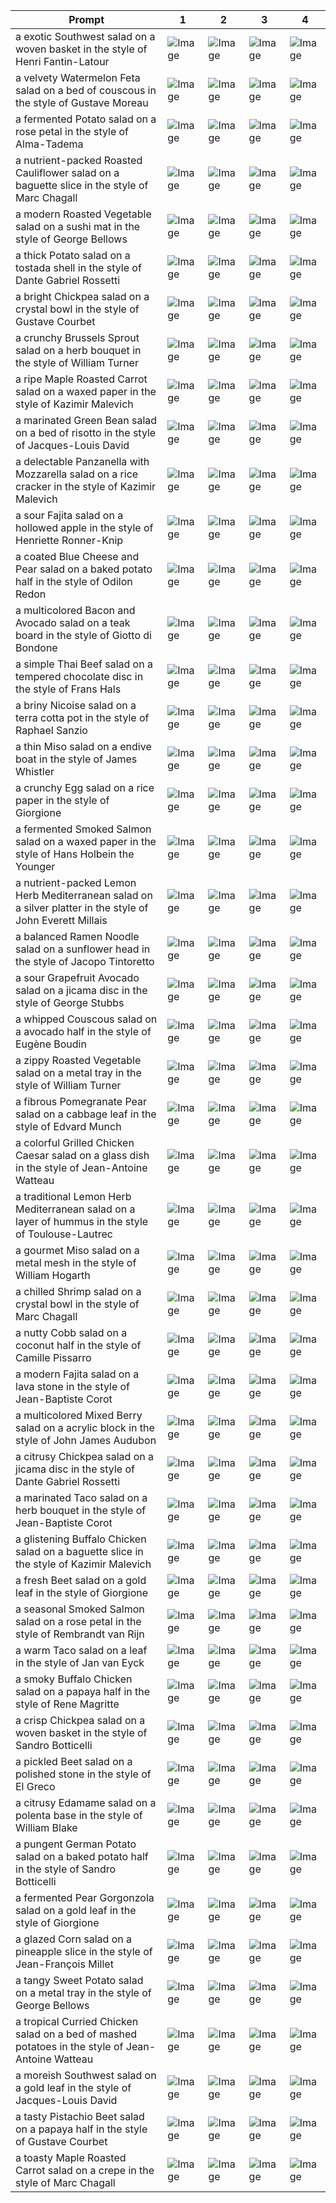 | Prompt | 1 | 2 | 3 | 4 |
|-|-|-|-|-|
| a exotic Southwest salad on a woven basket in the style of Henri Fantin-Latour | ![Image](https://salad-benchmark-public-assets.s3.us-east-2.amazonaws.com/sdxl/dcdd5301-4899-482f-ba10-5dcce287f6cd-0.jpg) | ![Image](https://salad-benchmark-public-assets.s3.us-east-2.amazonaws.com/sdxl/dcdd5301-4899-482f-ba10-5dcce287f6cd-1.jpg) | ![Image](https://salad-benchmark-public-assets.s3.us-east-2.amazonaws.com/sdxl/dcdd5301-4899-482f-ba10-5dcce287f6cd-2.jpg) | ![Image](https://salad-benchmark-public-assets.s3.us-east-2.amazonaws.com/sdxl/dcdd5301-4899-482f-ba10-5dcce287f6cd-3.jpg) |
| a velvety Watermelon Feta salad on a bed of couscous in the style of Gustave Moreau | ![Image](https://salad-benchmark-public-assets.s3.us-east-2.amazonaws.com/sdxl/51778465-b1ff-46c2-b1d7-d091cfd0b252-0.jpg) | ![Image](https://salad-benchmark-public-assets.s3.us-east-2.amazonaws.com/sdxl/51778465-b1ff-46c2-b1d7-d091cfd0b252-1.jpg) | ![Image](https://salad-benchmark-public-assets.s3.us-east-2.amazonaws.com/sdxl/51778465-b1ff-46c2-b1d7-d091cfd0b252-2.jpg) | ![Image](https://salad-benchmark-public-assets.s3.us-east-2.amazonaws.com/sdxl/51778465-b1ff-46c2-b1d7-d091cfd0b252-3.jpg) |
| a fermented Potato salad on a rose petal in the style of Alma-Tadema | ![Image](https://salad-benchmark-public-assets.s3.us-east-2.amazonaws.com/sdxl/9460a3c7-f67c-4e94-b335-19ca004100b4-0.jpg) | ![Image](https://salad-benchmark-public-assets.s3.us-east-2.amazonaws.com/sdxl/9460a3c7-f67c-4e94-b335-19ca004100b4-1.jpg) | ![Image](https://salad-benchmark-public-assets.s3.us-east-2.amazonaws.com/sdxl/9460a3c7-f67c-4e94-b335-19ca004100b4-2.jpg) | ![Image](https://salad-benchmark-public-assets.s3.us-east-2.amazonaws.com/sdxl/9460a3c7-f67c-4e94-b335-19ca004100b4-3.jpg) |
| a nutrient-packed Roasted Cauliflower salad on a baguette slice in the style of Marc Chagall | ![Image](https://salad-benchmark-public-assets.s3.us-east-2.amazonaws.com/sdxl/80fc7c0d-86dd-402c-a876-83dd15874bb6-0.jpg) | ![Image](https://salad-benchmark-public-assets.s3.us-east-2.amazonaws.com/sdxl/80fc7c0d-86dd-402c-a876-83dd15874bb6-1.jpg) | ![Image](https://salad-benchmark-public-assets.s3.us-east-2.amazonaws.com/sdxl/80fc7c0d-86dd-402c-a876-83dd15874bb6-2.jpg) | ![Image](https://salad-benchmark-public-assets.s3.us-east-2.amazonaws.com/sdxl/80fc7c0d-86dd-402c-a876-83dd15874bb6-3.jpg) |
| a modern Roasted Vegetable salad on a sushi mat in the style of George Bellows | ![Image](https://salad-benchmark-public-assets.s3.us-east-2.amazonaws.com/sdxl/41789613-0cc7-4580-a7c2-10297d31f0d4-0.jpg) | ![Image](https://salad-benchmark-public-assets.s3.us-east-2.amazonaws.com/sdxl/41789613-0cc7-4580-a7c2-10297d31f0d4-1.jpg) | ![Image](https://salad-benchmark-public-assets.s3.us-east-2.amazonaws.com/sdxl/41789613-0cc7-4580-a7c2-10297d31f0d4-2.jpg) | ![Image](https://salad-benchmark-public-assets.s3.us-east-2.amazonaws.com/sdxl/41789613-0cc7-4580-a7c2-10297d31f0d4-3.jpg) |
| a thick Potato salad on a tostada shell in the style of Dante Gabriel Rossetti | ![Image](https://salad-benchmark-public-assets.s3.us-east-2.amazonaws.com/sdxl/bdb64435-ff90-42f1-995b-5a59886a0ce3-0.jpg) | ![Image](https://salad-benchmark-public-assets.s3.us-east-2.amazonaws.com/sdxl/bdb64435-ff90-42f1-995b-5a59886a0ce3-1.jpg) | ![Image](https://salad-benchmark-public-assets.s3.us-east-2.amazonaws.com/sdxl/bdb64435-ff90-42f1-995b-5a59886a0ce3-2.jpg) | ![Image](https://salad-benchmark-public-assets.s3.us-east-2.amazonaws.com/sdxl/bdb64435-ff90-42f1-995b-5a59886a0ce3-3.jpg) |
| a bright Chickpea salad on a crystal bowl in the style of Gustave Courbet | ![Image](https://salad-benchmark-public-assets.s3.us-east-2.amazonaws.com/sdxl/76e0b595-cf4e-40c1-b88f-8b48cb2d89c9-0.jpg) | ![Image](https://salad-benchmark-public-assets.s3.us-east-2.amazonaws.com/sdxl/76e0b595-cf4e-40c1-b88f-8b48cb2d89c9-1.jpg) | ![Image](https://salad-benchmark-public-assets.s3.us-east-2.amazonaws.com/sdxl/76e0b595-cf4e-40c1-b88f-8b48cb2d89c9-2.jpg) | ![Image](https://salad-benchmark-public-assets.s3.us-east-2.amazonaws.com/sdxl/76e0b595-cf4e-40c1-b88f-8b48cb2d89c9-3.jpg) |
| a crunchy Brussels Sprout salad on a herb bouquet in the style of William Turner | ![Image](https://salad-benchmark-public-assets.s3.us-east-2.amazonaws.com/sdxl/2a665bcc-de2c-4903-9494-a4d5d639c33b-0.jpg) | ![Image](https://salad-benchmark-public-assets.s3.us-east-2.amazonaws.com/sdxl/2a665bcc-de2c-4903-9494-a4d5d639c33b-1.jpg) | ![Image](https://salad-benchmark-public-assets.s3.us-east-2.amazonaws.com/sdxl/2a665bcc-de2c-4903-9494-a4d5d639c33b-2.jpg) | ![Image](https://salad-benchmark-public-assets.s3.us-east-2.amazonaws.com/sdxl/2a665bcc-de2c-4903-9494-a4d5d639c33b-3.jpg) |
| a ripe Maple Roasted Carrot salad on a waxed paper in the style of Kazimir Malevich | ![Image](https://salad-benchmark-public-assets.s3.us-east-2.amazonaws.com/sdxl/72bc2c6b-7d61-4122-a0c3-62336b626866-0.jpg) | ![Image](https://salad-benchmark-public-assets.s3.us-east-2.amazonaws.com/sdxl/72bc2c6b-7d61-4122-a0c3-62336b626866-1.jpg) | ![Image](https://salad-benchmark-public-assets.s3.us-east-2.amazonaws.com/sdxl/72bc2c6b-7d61-4122-a0c3-62336b626866-2.jpg) | ![Image](https://salad-benchmark-public-assets.s3.us-east-2.amazonaws.com/sdxl/72bc2c6b-7d61-4122-a0c3-62336b626866-3.jpg) |
| a marinated Green Bean salad on a bed of risotto in the style of Jacques-Louis David | ![Image](https://salad-benchmark-public-assets.s3.us-east-2.amazonaws.com/sdxl/1af1ce5b-31a2-4686-b1ce-eb697f9a1b91-0.jpg) | ![Image](https://salad-benchmark-public-assets.s3.us-east-2.amazonaws.com/sdxl/1af1ce5b-31a2-4686-b1ce-eb697f9a1b91-1.jpg) | ![Image](https://salad-benchmark-public-assets.s3.us-east-2.amazonaws.com/sdxl/1af1ce5b-31a2-4686-b1ce-eb697f9a1b91-2.jpg) | ![Image](https://salad-benchmark-public-assets.s3.us-east-2.amazonaws.com/sdxl/1af1ce5b-31a2-4686-b1ce-eb697f9a1b91-3.jpg) |
| a delectable Panzanella with Mozzarella salad on a rice cracker in the style of Kazimir Malevich | ![Image](https://salad-benchmark-public-assets.s3.us-east-2.amazonaws.com/sdxl/962c082f-5bf4-42ea-8d19-487cc2e67a16-0.jpg) | ![Image](https://salad-benchmark-public-assets.s3.us-east-2.amazonaws.com/sdxl/962c082f-5bf4-42ea-8d19-487cc2e67a16-1.jpg) | ![Image](https://salad-benchmark-public-assets.s3.us-east-2.amazonaws.com/sdxl/962c082f-5bf4-42ea-8d19-487cc2e67a16-2.jpg) | ![Image](https://salad-benchmark-public-assets.s3.us-east-2.amazonaws.com/sdxl/962c082f-5bf4-42ea-8d19-487cc2e67a16-3.jpg) |
| a sour Fajita salad on a hollowed apple in the style of Henriette Ronner-Knip | ![Image](https://salad-benchmark-public-assets.s3.us-east-2.amazonaws.com/sdxl/adc9ac31-bdbd-40a6-b51c-34e67ab49c04-0.jpg) | ![Image](https://salad-benchmark-public-assets.s3.us-east-2.amazonaws.com/sdxl/adc9ac31-bdbd-40a6-b51c-34e67ab49c04-1.jpg) | ![Image](https://salad-benchmark-public-assets.s3.us-east-2.amazonaws.com/sdxl/adc9ac31-bdbd-40a6-b51c-34e67ab49c04-2.jpg) | ![Image](https://salad-benchmark-public-assets.s3.us-east-2.amazonaws.com/sdxl/adc9ac31-bdbd-40a6-b51c-34e67ab49c04-3.jpg) |
| a coated Blue Cheese and Pear salad on a baked potato half in the style of Odilon Redon | ![Image](https://salad-benchmark-public-assets.s3.us-east-2.amazonaws.com/sdxl/053bd9e5-d6df-4f4a-acc9-9223c3cd58ac-0.jpg) | ![Image](https://salad-benchmark-public-assets.s3.us-east-2.amazonaws.com/sdxl/053bd9e5-d6df-4f4a-acc9-9223c3cd58ac-1.jpg) | ![Image](https://salad-benchmark-public-assets.s3.us-east-2.amazonaws.com/sdxl/053bd9e5-d6df-4f4a-acc9-9223c3cd58ac-2.jpg) | ![Image](https://salad-benchmark-public-assets.s3.us-east-2.amazonaws.com/sdxl/053bd9e5-d6df-4f4a-acc9-9223c3cd58ac-3.jpg) |
| a multicolored Bacon and Avocado salad on a teak board in the style of Giotto di Bondone | ![Image](https://salad-benchmark-public-assets.s3.us-east-2.amazonaws.com/sdxl/73346f5d-fa15-4ea8-a690-694549640d54-0.jpg) | ![Image](https://salad-benchmark-public-assets.s3.us-east-2.amazonaws.com/sdxl/73346f5d-fa15-4ea8-a690-694549640d54-1.jpg) | ![Image](https://salad-benchmark-public-assets.s3.us-east-2.amazonaws.com/sdxl/73346f5d-fa15-4ea8-a690-694549640d54-2.jpg) | ![Image](https://salad-benchmark-public-assets.s3.us-east-2.amazonaws.com/sdxl/73346f5d-fa15-4ea8-a690-694549640d54-3.jpg) |
| a simple Thai Beef salad on a tempered chocolate disc in the style of Frans Hals | ![Image](https://salad-benchmark-public-assets.s3.us-east-2.amazonaws.com/sdxl/a448dbb3-9f6b-4d10-b9a6-a108d0846f20-0.jpg) | ![Image](https://salad-benchmark-public-assets.s3.us-east-2.amazonaws.com/sdxl/a448dbb3-9f6b-4d10-b9a6-a108d0846f20-1.jpg) | ![Image](https://salad-benchmark-public-assets.s3.us-east-2.amazonaws.com/sdxl/a448dbb3-9f6b-4d10-b9a6-a108d0846f20-2.jpg) | ![Image](https://salad-benchmark-public-assets.s3.us-east-2.amazonaws.com/sdxl/a448dbb3-9f6b-4d10-b9a6-a108d0846f20-3.jpg) |
| a briny Nicoise salad on a terra cotta pot in the style of Raphael Sanzio | ![Image](https://salad-benchmark-public-assets.s3.us-east-2.amazonaws.com/sdxl/aa9bc1df-e38c-405d-85a2-8a3cb36254eb-0.jpg) | ![Image](https://salad-benchmark-public-assets.s3.us-east-2.amazonaws.com/sdxl/aa9bc1df-e38c-405d-85a2-8a3cb36254eb-1.jpg) | ![Image](https://salad-benchmark-public-assets.s3.us-east-2.amazonaws.com/sdxl/aa9bc1df-e38c-405d-85a2-8a3cb36254eb-2.jpg) | ![Image](https://salad-benchmark-public-assets.s3.us-east-2.amazonaws.com/sdxl/aa9bc1df-e38c-405d-85a2-8a3cb36254eb-3.jpg) |
| a thin Miso salad on a endive boat in the style of James Whistler | ![Image](https://salad-benchmark-public-assets.s3.us-east-2.amazonaws.com/sdxl/1995d174-4bdd-499b-ab20-52c3832341a9-0.jpg) | ![Image](https://salad-benchmark-public-assets.s3.us-east-2.amazonaws.com/sdxl/1995d174-4bdd-499b-ab20-52c3832341a9-1.jpg) | ![Image](https://salad-benchmark-public-assets.s3.us-east-2.amazonaws.com/sdxl/1995d174-4bdd-499b-ab20-52c3832341a9-2.jpg) | ![Image](https://salad-benchmark-public-assets.s3.us-east-2.amazonaws.com/sdxl/1995d174-4bdd-499b-ab20-52c3832341a9-3.jpg) |
| a crunchy Egg salad on a rice paper in the style of Giorgione | ![Image](https://salad-benchmark-public-assets.s3.us-east-2.amazonaws.com/sdxl/5ffad58e-8d94-402d-8023-c999ed0c8368-0.jpg) | ![Image](https://salad-benchmark-public-assets.s3.us-east-2.amazonaws.com/sdxl/5ffad58e-8d94-402d-8023-c999ed0c8368-1.jpg) | ![Image](https://salad-benchmark-public-assets.s3.us-east-2.amazonaws.com/sdxl/5ffad58e-8d94-402d-8023-c999ed0c8368-2.jpg) | ![Image](https://salad-benchmark-public-assets.s3.us-east-2.amazonaws.com/sdxl/5ffad58e-8d94-402d-8023-c999ed0c8368-3.jpg) |
| a fermented Smoked Salmon salad on a waxed paper in the style of Hans Holbein the Younger | ![Image](https://salad-benchmark-public-assets.s3.us-east-2.amazonaws.com/sdxl/6064c427-c5c0-4281-bb61-ee6a677f8d3b-0.jpg) | ![Image](https://salad-benchmark-public-assets.s3.us-east-2.amazonaws.com/sdxl/6064c427-c5c0-4281-bb61-ee6a677f8d3b-1.jpg) | ![Image](https://salad-benchmark-public-assets.s3.us-east-2.amazonaws.com/sdxl/6064c427-c5c0-4281-bb61-ee6a677f8d3b-2.jpg) | ![Image](https://salad-benchmark-public-assets.s3.us-east-2.amazonaws.com/sdxl/6064c427-c5c0-4281-bb61-ee6a677f8d3b-3.jpg) |
| a nutrient-packed Lemon Herb Mediterranean salad on a silver platter in the style of John Everett Millais | ![Image](https://salad-benchmark-public-assets.s3.us-east-2.amazonaws.com/sdxl/08f2a5fa-b417-446a-9d0a-c585a1321dcb-0.jpg) | ![Image](https://salad-benchmark-public-assets.s3.us-east-2.amazonaws.com/sdxl/08f2a5fa-b417-446a-9d0a-c585a1321dcb-1.jpg) | ![Image](https://salad-benchmark-public-assets.s3.us-east-2.amazonaws.com/sdxl/08f2a5fa-b417-446a-9d0a-c585a1321dcb-2.jpg) | ![Image](https://salad-benchmark-public-assets.s3.us-east-2.amazonaws.com/sdxl/08f2a5fa-b417-446a-9d0a-c585a1321dcb-3.jpg) |
| a balanced Ramen Noodle salad on a sunflower head in the style of Jacopo Tintoretto | ![Image](https://salad-benchmark-public-assets.s3.us-east-2.amazonaws.com/sdxl/7f1d75ed-fac5-4e8a-bbc9-e7e128671505-0.jpg) | ![Image](https://salad-benchmark-public-assets.s3.us-east-2.amazonaws.com/sdxl/7f1d75ed-fac5-4e8a-bbc9-e7e128671505-1.jpg) | ![Image](https://salad-benchmark-public-assets.s3.us-east-2.amazonaws.com/sdxl/7f1d75ed-fac5-4e8a-bbc9-e7e128671505-2.jpg) | ![Image](https://salad-benchmark-public-assets.s3.us-east-2.amazonaws.com/sdxl/7f1d75ed-fac5-4e8a-bbc9-e7e128671505-3.jpg) |
| a sour Grapefruit Avocado salad on a jicama disc in the style of George Stubbs | ![Image](https://salad-benchmark-public-assets.s3.us-east-2.amazonaws.com/sdxl/49a7dea6-1ba5-4ec2-909d-7577755d43f4-0.jpg) | ![Image](https://salad-benchmark-public-assets.s3.us-east-2.amazonaws.com/sdxl/49a7dea6-1ba5-4ec2-909d-7577755d43f4-1.jpg) | ![Image](https://salad-benchmark-public-assets.s3.us-east-2.amazonaws.com/sdxl/49a7dea6-1ba5-4ec2-909d-7577755d43f4-2.jpg) | ![Image](https://salad-benchmark-public-assets.s3.us-east-2.amazonaws.com/sdxl/49a7dea6-1ba5-4ec2-909d-7577755d43f4-3.jpg) |
| a whipped Couscous salad on a avocado half in the style of Eugène Boudin | ![Image](https://salad-benchmark-public-assets.s3.us-east-2.amazonaws.com/sdxl/816196ad-2cdf-4471-a9bd-19df9756ae47-0.jpg) | ![Image](https://salad-benchmark-public-assets.s3.us-east-2.amazonaws.com/sdxl/816196ad-2cdf-4471-a9bd-19df9756ae47-1.jpg) | ![Image](https://salad-benchmark-public-assets.s3.us-east-2.amazonaws.com/sdxl/816196ad-2cdf-4471-a9bd-19df9756ae47-2.jpg) | ![Image](https://salad-benchmark-public-assets.s3.us-east-2.amazonaws.com/sdxl/816196ad-2cdf-4471-a9bd-19df9756ae47-3.jpg) |
| a zippy Roasted Vegetable salad on a metal tray in the style of William Turner | ![Image](https://salad-benchmark-public-assets.s3.us-east-2.amazonaws.com/sdxl/f947d7bb-b0a5-487e-ba3c-3fe1e13cb45e-0.jpg) | ![Image](https://salad-benchmark-public-assets.s3.us-east-2.amazonaws.com/sdxl/f947d7bb-b0a5-487e-ba3c-3fe1e13cb45e-1.jpg) | ![Image](https://salad-benchmark-public-assets.s3.us-east-2.amazonaws.com/sdxl/f947d7bb-b0a5-487e-ba3c-3fe1e13cb45e-2.jpg) | ![Image](https://salad-benchmark-public-assets.s3.us-east-2.amazonaws.com/sdxl/f947d7bb-b0a5-487e-ba3c-3fe1e13cb45e-3.jpg) |
| a fibrous Pomegranate Pear salad on a cabbage leaf in the style of Edvard Munch | ![Image](https://salad-benchmark-public-assets.s3.us-east-2.amazonaws.com/sdxl/b0bd5cd1-ccde-45e7-a94a-903afa641207-0.jpg) | ![Image](https://salad-benchmark-public-assets.s3.us-east-2.amazonaws.com/sdxl/b0bd5cd1-ccde-45e7-a94a-903afa641207-1.jpg) | ![Image](https://salad-benchmark-public-assets.s3.us-east-2.amazonaws.com/sdxl/b0bd5cd1-ccde-45e7-a94a-903afa641207-2.jpg) | ![Image](https://salad-benchmark-public-assets.s3.us-east-2.amazonaws.com/sdxl/b0bd5cd1-ccde-45e7-a94a-903afa641207-3.jpg) |
| a colorful Grilled Chicken Caesar salad on a glass dish in the style of Jean-Antoine Watteau | ![Image](https://salad-benchmark-public-assets.s3.us-east-2.amazonaws.com/sdxl/2f61c59f-2f4b-4c5f-8ef4-210ba5960499-0.jpg) | ![Image](https://salad-benchmark-public-assets.s3.us-east-2.amazonaws.com/sdxl/2f61c59f-2f4b-4c5f-8ef4-210ba5960499-1.jpg) | ![Image](https://salad-benchmark-public-assets.s3.us-east-2.amazonaws.com/sdxl/2f61c59f-2f4b-4c5f-8ef4-210ba5960499-2.jpg) | ![Image](https://salad-benchmark-public-assets.s3.us-east-2.amazonaws.com/sdxl/2f61c59f-2f4b-4c5f-8ef4-210ba5960499-3.jpg) |
| a traditional Lemon Herb Mediterranean salad on a layer of hummus in the style of Toulouse-Lautrec | ![Image](https://salad-benchmark-public-assets.s3.us-east-2.amazonaws.com/sdxl/4bf087f9-909a-4f2e-b96d-db822ddaa5f7-0.jpg) | ![Image](https://salad-benchmark-public-assets.s3.us-east-2.amazonaws.com/sdxl/4bf087f9-909a-4f2e-b96d-db822ddaa5f7-1.jpg) | ![Image](https://salad-benchmark-public-assets.s3.us-east-2.amazonaws.com/sdxl/4bf087f9-909a-4f2e-b96d-db822ddaa5f7-2.jpg) | ![Image](https://salad-benchmark-public-assets.s3.us-east-2.amazonaws.com/sdxl/4bf087f9-909a-4f2e-b96d-db822ddaa5f7-3.jpg) |
| a gourmet Miso salad on a metal mesh in the style of William Hogarth | ![Image](https://salad-benchmark-public-assets.s3.us-east-2.amazonaws.com/sdxl/f045e598-c381-4f54-a296-095b1b797b3b-0.jpg) | ![Image](https://salad-benchmark-public-assets.s3.us-east-2.amazonaws.com/sdxl/f045e598-c381-4f54-a296-095b1b797b3b-1.jpg) | ![Image](https://salad-benchmark-public-assets.s3.us-east-2.amazonaws.com/sdxl/f045e598-c381-4f54-a296-095b1b797b3b-2.jpg) | ![Image](https://salad-benchmark-public-assets.s3.us-east-2.amazonaws.com/sdxl/f045e598-c381-4f54-a296-095b1b797b3b-3.jpg) |
| a chilled Shrimp salad on a crystal bowl in the style of Marc Chagall | ![Image](https://salad-benchmark-public-assets.s3.us-east-2.amazonaws.com/sdxl/4abcba60-e692-4b0a-ae0d-738c839ffb94-0.jpg) | ![Image](https://salad-benchmark-public-assets.s3.us-east-2.amazonaws.com/sdxl/4abcba60-e692-4b0a-ae0d-738c839ffb94-1.jpg) | ![Image](https://salad-benchmark-public-assets.s3.us-east-2.amazonaws.com/sdxl/4abcba60-e692-4b0a-ae0d-738c839ffb94-2.jpg) | ![Image](https://salad-benchmark-public-assets.s3.us-east-2.amazonaws.com/sdxl/4abcba60-e692-4b0a-ae0d-738c839ffb94-3.jpg) |
| a nutty Cobb salad on a coconut half in the style of Camille Pissarro | ![Image](https://salad-benchmark-public-assets.s3.us-east-2.amazonaws.com/sdxl/c1772316-e1f1-4ef8-be75-7ae96bed09da-0.jpg) | ![Image](https://salad-benchmark-public-assets.s3.us-east-2.amazonaws.com/sdxl/c1772316-e1f1-4ef8-be75-7ae96bed09da-1.jpg) | ![Image](https://salad-benchmark-public-assets.s3.us-east-2.amazonaws.com/sdxl/c1772316-e1f1-4ef8-be75-7ae96bed09da-2.jpg) | ![Image](https://salad-benchmark-public-assets.s3.us-east-2.amazonaws.com/sdxl/c1772316-e1f1-4ef8-be75-7ae96bed09da-3.jpg) |
| a modern Fajita salad on a lava stone in the style of Jean-Baptiste Corot | ![Image](https://salad-benchmark-public-assets.s3.us-east-2.amazonaws.com/sdxl/396ea305-c0a4-43fc-bd14-509bc7d0b619-0.jpg) | ![Image](https://salad-benchmark-public-assets.s3.us-east-2.amazonaws.com/sdxl/396ea305-c0a4-43fc-bd14-509bc7d0b619-1.jpg) | ![Image](https://salad-benchmark-public-assets.s3.us-east-2.amazonaws.com/sdxl/396ea305-c0a4-43fc-bd14-509bc7d0b619-2.jpg) | ![Image](https://salad-benchmark-public-assets.s3.us-east-2.amazonaws.com/sdxl/396ea305-c0a4-43fc-bd14-509bc7d0b619-3.jpg) |
| a multicolored Mixed Berry salad on a acrylic block in the style of John James Audubon | ![Image](https://salad-benchmark-public-assets.s3.us-east-2.amazonaws.com/sdxl/646f5040-af74-4726-b141-38f5f5382b21-0.jpg) | ![Image](https://salad-benchmark-public-assets.s3.us-east-2.amazonaws.com/sdxl/646f5040-af74-4726-b141-38f5f5382b21-1.jpg) | ![Image](https://salad-benchmark-public-assets.s3.us-east-2.amazonaws.com/sdxl/646f5040-af74-4726-b141-38f5f5382b21-2.jpg) | ![Image](https://salad-benchmark-public-assets.s3.us-east-2.amazonaws.com/sdxl/646f5040-af74-4726-b141-38f5f5382b21-3.jpg) |
| a citrusy Chickpea salad on a jicama disc in the style of Dante Gabriel Rossetti | ![Image](https://salad-benchmark-public-assets.s3.us-east-2.amazonaws.com/sdxl/fe9cfe99-853c-4c46-93ca-7fb00f3c875d-0.jpg) | ![Image](https://salad-benchmark-public-assets.s3.us-east-2.amazonaws.com/sdxl/fe9cfe99-853c-4c46-93ca-7fb00f3c875d-1.jpg) | ![Image](https://salad-benchmark-public-assets.s3.us-east-2.amazonaws.com/sdxl/fe9cfe99-853c-4c46-93ca-7fb00f3c875d-2.jpg) | ![Image](https://salad-benchmark-public-assets.s3.us-east-2.amazonaws.com/sdxl/fe9cfe99-853c-4c46-93ca-7fb00f3c875d-3.jpg) |
| a marinated Taco salad on a herb bouquet in the style of Jean-Baptiste Corot | ![Image](https://salad-benchmark-public-assets.s3.us-east-2.amazonaws.com/sdxl/025923be-9471-47fe-88cc-fb08498910ee-0.jpg) | ![Image](https://salad-benchmark-public-assets.s3.us-east-2.amazonaws.com/sdxl/025923be-9471-47fe-88cc-fb08498910ee-1.jpg) | ![Image](https://salad-benchmark-public-assets.s3.us-east-2.amazonaws.com/sdxl/025923be-9471-47fe-88cc-fb08498910ee-2.jpg) | ![Image](https://salad-benchmark-public-assets.s3.us-east-2.amazonaws.com/sdxl/025923be-9471-47fe-88cc-fb08498910ee-3.jpg) |
| a glistening Buffalo Chicken salad on a baguette slice in the style of Kazimir Malevich | ![Image](https://salad-benchmark-public-assets.s3.us-east-2.amazonaws.com/sdxl/1f783615-9cb8-45c3-807e-9c9a94d4adb7-0.jpg) | ![Image](https://salad-benchmark-public-assets.s3.us-east-2.amazonaws.com/sdxl/1f783615-9cb8-45c3-807e-9c9a94d4adb7-1.jpg) | ![Image](https://salad-benchmark-public-assets.s3.us-east-2.amazonaws.com/sdxl/1f783615-9cb8-45c3-807e-9c9a94d4adb7-2.jpg) | ![Image](https://salad-benchmark-public-assets.s3.us-east-2.amazonaws.com/sdxl/1f783615-9cb8-45c3-807e-9c9a94d4adb7-3.jpg) |
| a fresh Beet salad on a gold leaf in the style of Giorgione | ![Image](https://salad-benchmark-public-assets.s3.us-east-2.amazonaws.com/sdxl/1fce573f-be06-4a57-b462-8eeb2dcfa4bb-0.jpg) | ![Image](https://salad-benchmark-public-assets.s3.us-east-2.amazonaws.com/sdxl/1fce573f-be06-4a57-b462-8eeb2dcfa4bb-1.jpg) | ![Image](https://salad-benchmark-public-assets.s3.us-east-2.amazonaws.com/sdxl/1fce573f-be06-4a57-b462-8eeb2dcfa4bb-2.jpg) | ![Image](https://salad-benchmark-public-assets.s3.us-east-2.amazonaws.com/sdxl/1fce573f-be06-4a57-b462-8eeb2dcfa4bb-3.jpg) |
| a seasonal Smoked Salmon salad on a rose petal in the style of Rembrandt van Rijn | ![Image](https://salad-benchmark-public-assets.s3.us-east-2.amazonaws.com/sdxl/6961d1b1-f3b5-4d8a-86df-9180ab9e1aff-0.jpg) | ![Image](https://salad-benchmark-public-assets.s3.us-east-2.amazonaws.com/sdxl/6961d1b1-f3b5-4d8a-86df-9180ab9e1aff-1.jpg) | ![Image](https://salad-benchmark-public-assets.s3.us-east-2.amazonaws.com/sdxl/6961d1b1-f3b5-4d8a-86df-9180ab9e1aff-2.jpg) | ![Image](https://salad-benchmark-public-assets.s3.us-east-2.amazonaws.com/sdxl/6961d1b1-f3b5-4d8a-86df-9180ab9e1aff-3.jpg) |
| a warm Taco salad on a leaf in the style of Jan van Eyck | ![Image](https://salad-benchmark-public-assets.s3.us-east-2.amazonaws.com/sdxl/9eb7fa85-a0bb-4574-80ef-ec4c8e041a66-0.jpg) | ![Image](https://salad-benchmark-public-assets.s3.us-east-2.amazonaws.com/sdxl/9eb7fa85-a0bb-4574-80ef-ec4c8e041a66-1.jpg) | ![Image](https://salad-benchmark-public-assets.s3.us-east-2.amazonaws.com/sdxl/9eb7fa85-a0bb-4574-80ef-ec4c8e041a66-2.jpg) | ![Image](https://salad-benchmark-public-assets.s3.us-east-2.amazonaws.com/sdxl/9eb7fa85-a0bb-4574-80ef-ec4c8e041a66-3.jpg) |
| a smoky Buffalo Chicken salad on a papaya half in the style of Rene Magritte | ![Image](https://salad-benchmark-public-assets.s3.us-east-2.amazonaws.com/sdxl/0e332efd-852b-4270-ade2-5e1960fa067d-0.jpg) | ![Image](https://salad-benchmark-public-assets.s3.us-east-2.amazonaws.com/sdxl/0e332efd-852b-4270-ade2-5e1960fa067d-1.jpg) | ![Image](https://salad-benchmark-public-assets.s3.us-east-2.amazonaws.com/sdxl/0e332efd-852b-4270-ade2-5e1960fa067d-2.jpg) | ![Image](https://salad-benchmark-public-assets.s3.us-east-2.amazonaws.com/sdxl/0e332efd-852b-4270-ade2-5e1960fa067d-3.jpg) |
| a crisp Chickpea salad on a woven basket in the style of Sandro Botticelli | ![Image](https://salad-benchmark-public-assets.s3.us-east-2.amazonaws.com/sdxl/024a2c19-8c2e-45c9-9c34-edd1f9cfdcfd-0.jpg) | ![Image](https://salad-benchmark-public-assets.s3.us-east-2.amazonaws.com/sdxl/024a2c19-8c2e-45c9-9c34-edd1f9cfdcfd-1.jpg) | ![Image](https://salad-benchmark-public-assets.s3.us-east-2.amazonaws.com/sdxl/024a2c19-8c2e-45c9-9c34-edd1f9cfdcfd-2.jpg) | ![Image](https://salad-benchmark-public-assets.s3.us-east-2.amazonaws.com/sdxl/024a2c19-8c2e-45c9-9c34-edd1f9cfdcfd-3.jpg) |
| a pickled Beet salad on a polished stone in the style of El Greco | ![Image](https://salad-benchmark-public-assets.s3.us-east-2.amazonaws.com/sdxl/ca8d14c9-853a-4c0f-a319-fd9a2b55a838-0.jpg) | ![Image](https://salad-benchmark-public-assets.s3.us-east-2.amazonaws.com/sdxl/ca8d14c9-853a-4c0f-a319-fd9a2b55a838-1.jpg) | ![Image](https://salad-benchmark-public-assets.s3.us-east-2.amazonaws.com/sdxl/ca8d14c9-853a-4c0f-a319-fd9a2b55a838-2.jpg) | ![Image](https://salad-benchmark-public-assets.s3.us-east-2.amazonaws.com/sdxl/ca8d14c9-853a-4c0f-a319-fd9a2b55a838-3.jpg) |
| a citrusy Edamame salad on a polenta base in the style of William Blake | ![Image](https://salad-benchmark-public-assets.s3.us-east-2.amazonaws.com/sdxl/1c82f7e1-ef19-45cf-81b5-72997a71c0a0-0.jpg) | ![Image](https://salad-benchmark-public-assets.s3.us-east-2.amazonaws.com/sdxl/1c82f7e1-ef19-45cf-81b5-72997a71c0a0-1.jpg) | ![Image](https://salad-benchmark-public-assets.s3.us-east-2.amazonaws.com/sdxl/1c82f7e1-ef19-45cf-81b5-72997a71c0a0-2.jpg) | ![Image](https://salad-benchmark-public-assets.s3.us-east-2.amazonaws.com/sdxl/1c82f7e1-ef19-45cf-81b5-72997a71c0a0-3.jpg) |
| a pungent German Potato salad on a baked potato half in the style of Sandro Botticelli | ![Image](https://salad-benchmark-public-assets.s3.us-east-2.amazonaws.com/sdxl/c481bdbf-99cc-451b-a965-7cddddc84aee-0.jpg) | ![Image](https://salad-benchmark-public-assets.s3.us-east-2.amazonaws.com/sdxl/c481bdbf-99cc-451b-a965-7cddddc84aee-1.jpg) | ![Image](https://salad-benchmark-public-assets.s3.us-east-2.amazonaws.com/sdxl/c481bdbf-99cc-451b-a965-7cddddc84aee-2.jpg) | ![Image](https://salad-benchmark-public-assets.s3.us-east-2.amazonaws.com/sdxl/c481bdbf-99cc-451b-a965-7cddddc84aee-3.jpg) |
| a fermented Pear Gorgonzola salad on a gold leaf in the style of Giorgione | ![Image](https://salad-benchmark-public-assets.s3.us-east-2.amazonaws.com/sdxl/9330ced8-1133-4ce0-9710-2142582ea8ac-0.jpg) | ![Image](https://salad-benchmark-public-assets.s3.us-east-2.amazonaws.com/sdxl/9330ced8-1133-4ce0-9710-2142582ea8ac-1.jpg) | ![Image](https://salad-benchmark-public-assets.s3.us-east-2.amazonaws.com/sdxl/9330ced8-1133-4ce0-9710-2142582ea8ac-2.jpg) | ![Image](https://salad-benchmark-public-assets.s3.us-east-2.amazonaws.com/sdxl/9330ced8-1133-4ce0-9710-2142582ea8ac-3.jpg) |
| a glazed Corn salad on a pineapple slice in the style of Jean-François Millet | ![Image](https://salad-benchmark-public-assets.s3.us-east-2.amazonaws.com/sdxl/3a6a479d-fb33-4dd5-9443-75f4098b091d-0.jpg) | ![Image](https://salad-benchmark-public-assets.s3.us-east-2.amazonaws.com/sdxl/3a6a479d-fb33-4dd5-9443-75f4098b091d-1.jpg) | ![Image](https://salad-benchmark-public-assets.s3.us-east-2.amazonaws.com/sdxl/3a6a479d-fb33-4dd5-9443-75f4098b091d-2.jpg) | ![Image](https://salad-benchmark-public-assets.s3.us-east-2.amazonaws.com/sdxl/3a6a479d-fb33-4dd5-9443-75f4098b091d-3.jpg) |
| a tangy Sweet Potato salad on a metal tray in the style of George Bellows | ![Image](https://salad-benchmark-public-assets.s3.us-east-2.amazonaws.com/sdxl/4fc41f57-1bbe-434b-b687-a368ba77f2b9-0.jpg) | ![Image](https://salad-benchmark-public-assets.s3.us-east-2.amazonaws.com/sdxl/4fc41f57-1bbe-434b-b687-a368ba77f2b9-1.jpg) | ![Image](https://salad-benchmark-public-assets.s3.us-east-2.amazonaws.com/sdxl/4fc41f57-1bbe-434b-b687-a368ba77f2b9-2.jpg) | ![Image](https://salad-benchmark-public-assets.s3.us-east-2.amazonaws.com/sdxl/4fc41f57-1bbe-434b-b687-a368ba77f2b9-3.jpg) |
| a tropical Curried Chicken salad on a bed of mashed potatoes in the style of Jean-Antoine Watteau | ![Image](https://salad-benchmark-public-assets.s3.us-east-2.amazonaws.com/sdxl/988c8960-f80a-41bd-bd65-7d047d941195-0.jpg) | ![Image](https://salad-benchmark-public-assets.s3.us-east-2.amazonaws.com/sdxl/988c8960-f80a-41bd-bd65-7d047d941195-1.jpg) | ![Image](https://salad-benchmark-public-assets.s3.us-east-2.amazonaws.com/sdxl/988c8960-f80a-41bd-bd65-7d047d941195-2.jpg) | ![Image](https://salad-benchmark-public-assets.s3.us-east-2.amazonaws.com/sdxl/988c8960-f80a-41bd-bd65-7d047d941195-3.jpg) |
| a moreish Southwest salad on a gold leaf in the style of Jacques-Louis David | ![Image](https://salad-benchmark-public-assets.s3.us-east-2.amazonaws.com/sdxl/c6cdc720-cb9d-4b59-8961-5c789d67e83a-0.jpg) | ![Image](https://salad-benchmark-public-assets.s3.us-east-2.amazonaws.com/sdxl/c6cdc720-cb9d-4b59-8961-5c789d67e83a-1.jpg) | ![Image](https://salad-benchmark-public-assets.s3.us-east-2.amazonaws.com/sdxl/c6cdc720-cb9d-4b59-8961-5c789d67e83a-2.jpg) | ![Image](https://salad-benchmark-public-assets.s3.us-east-2.amazonaws.com/sdxl/c6cdc720-cb9d-4b59-8961-5c789d67e83a-3.jpg) |
| a tasty Pistachio Beet salad on a papaya half in the style of Gustave Courbet | ![Image](https://salad-benchmark-public-assets.s3.us-east-2.amazonaws.com/sdxl/acc86d78-9e97-4d31-a1b5-7465f412848f-0.jpg) | ![Image](https://salad-benchmark-public-assets.s3.us-east-2.amazonaws.com/sdxl/acc86d78-9e97-4d31-a1b5-7465f412848f-1.jpg) | ![Image](https://salad-benchmark-public-assets.s3.us-east-2.amazonaws.com/sdxl/acc86d78-9e97-4d31-a1b5-7465f412848f-2.jpg) | ![Image](https://salad-benchmark-public-assets.s3.us-east-2.amazonaws.com/sdxl/acc86d78-9e97-4d31-a1b5-7465f412848f-3.jpg) |
| a toasty Maple Roasted Carrot salad on a crepe in the style of Marc Chagall | ![Image](https://salad-benchmark-public-assets.s3.us-east-2.amazonaws.com/sdxl/54374bff-66fb-412b-a573-b5ddf755b1c5-0.jpg) | ![Image](https://salad-benchmark-public-assets.s3.us-east-2.amazonaws.com/sdxl/54374bff-66fb-412b-a573-b5ddf755b1c5-1.jpg) | ![Image](https://salad-benchmark-public-assets.s3.us-east-2.amazonaws.com/sdxl/54374bff-66fb-412b-a573-b5ddf755b1c5-2.jpg) | ![Image](https://salad-benchmark-public-assets.s3.us-east-2.amazonaws.com/sdxl/54374bff-66fb-412b-a573-b5ddf755b1c5-3.jpg) |
